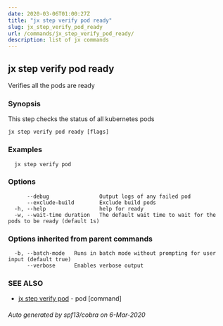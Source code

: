 ```yaml
---
date: 2020-03-06T01:00:27Z
title: "jx step verify pod ready"
slug: jx_step_verify_pod_ready
url: /commands/jx_step_verify_pod_ready/
description: list of jx commands
---
```

## jx step verify pod ready

Verifies all the pods are ready

### Synopsis

This step checks the status of all kubernetes pods

```
jx step verify pod ready [flags]
```

### Examples

```
  jx step verify pod
```

### Options

```
      --debug                Output logs of any failed pod
      --exclude-build        Exclude build pods
  -h, --help                 help for ready
  -w, --wait-time duration   The default wait time to wait for the pods to be ready (default 1s)
```

### Options inherited from parent commands

```
  -b, --batch-mode   Runs in batch mode without prompting for user input (default true)
      --verbose      Enables verbose output
```

### SEE ALSO

* [jx step verify pod](/commands/jx_step_verify_pod/)	 - pod [command]

###### Auto generated by spf13/cobra on 6-Mar-2020
